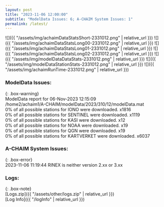 ```yaml
---
layout: post
title: "2023-11-06 12:00:00"
subtitle: "ModelData Issues: 6; A-CHAIM System Issues: 1"
permalink: /latest/
---
```


![]({{ "/assets/img/achaimDataStatsShort-2331012.png" | relative_url }})
![]({{ "/assets/img/achaimDataStatsLong00-2331012.png" | relative_url }})
![]({{ "/assets/img/achaimDataStatsLong01-2331012.png" | relative_url }})
![]({{ "/assets/img/achaimDataStatsLong02-2331012.png" | relative_url }})
![]({{ "/assets/img/modelDataDataStats-2331012.png" | relative_url }})
![]({{ "/assets/img/modelDataStationStats-2331012.png" | relative_url }})
![]({{ "/assets/img/achaimRunTime-2331012.png" | relative_url }})


### ModelData Issues:  
  
{: .box-warning}  
 ModelData report for 06-Nov-2023 12:15:09   
 /home2/achaim1/A-CHAIM/modelData/2023/310/12/modelData.mat   
 0% of all possible stations for IONO were downloaded. x1816   
 0% of all possible stations for SENTINEL were downloaded. x1119   
 0% of all possible stations for KASI were downloaded. x12   
 0% of all possible stations for NOAA were downloaded. x19   
 0% of all possible stations for QGN were downloaded. x19   
 0% of all possible stations for KARTVERKET were downloaded. x6037   
  
### A-CHAIM System Issues:  
  
{: .box-error}  
2023-11-06 11:19:44 RINEX is neither version 2.xx or 3.xx  

### Logs:  
  
{: .box-note}  
[Logs.zip]({{ "/assets/other/logs.zip" | relative_url }})  
[Log Info]({{ "/logInfo" | relative_url }})  
